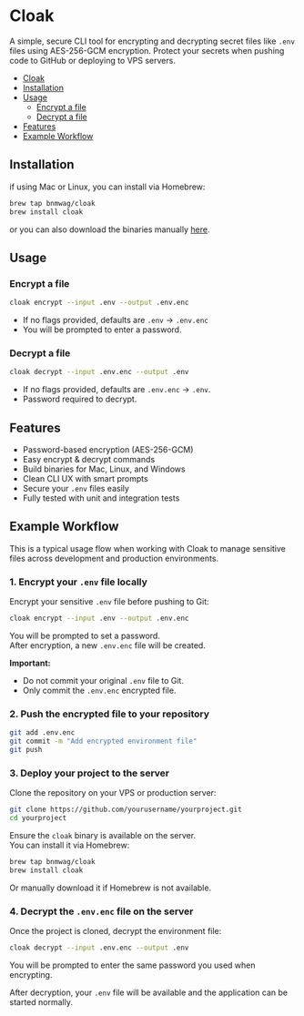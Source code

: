 # Cloak

A simple, secure CLI tool for encrypting and decrypting secret files like `.env` files using AES-256-GCM encryption.
Protect your secrets when pushing code to GitHub or deploying to VPS servers.

- [Cloak](#cloak)
- [Installation](#installation)
- [Usage](#usage)
  - [Encrypt a file](#encrypt-a-file)
  - [Decrypt a file](#decrypt-a-file)
- [Features](#features)
- [Example Workflow](#example-workflow)

## Installation

if using Mac or Linux, you can install via Homebrew:
```bash
brew tap bnmwag/cloak
brew install cloak
```

or you can also download the binaries manually [here](https://github.com/bnmwag/cloak/releases/tag/v0.1.0).

## Usage

### Encrypt a file

```bash
cloak encrypt --input .env --output .env.enc
```

- If no flags provided, defaults are `.env` → `.env.enc`
- You will be prompted to enter a password.

### Decrypt a file

```bash
cloak decrypt --input .env.enc --output .env
```

- If no flags provided, defaults are `.env.enc` → `.env`.
- Password required to decrypt.

## Features

- Password-based encryption (AES-256-GCM)
- Easy encrypt & decrypt commands
- Build binaries for Mac, Linux, and Windows
- Clean CLI UX with smart prompts
- Secure your `.env` files easily
- Fully tested with unit and integration tests

## Example Workflow

This is a typical usage flow when working with Cloak to manage sensitive files across development and production environments.

### 1. Encrypt your `.env` file locally

Encrypt your sensitive `.env` file before pushing to Git:

```bash
cloak encrypt --input .env --output .env.enc
```

You will be prompted to set a password.  
After encryption, a new `.env.enc` file will be created.

**Important:**  
- Do not commit your original `.env` file to Git.
- Only commit the `.env.enc` encrypted file.

### 2. Push the encrypted file to your repository

```bash
git add .env.enc
git commit -m "Add encrypted environment file"
git push
```

### 3. Deploy your project to the server

Clone the repository on your VPS or production server:

```bash
git clone https://github.com/yourusername/yourproject.git
cd yourproject
```

Ensure the `cloak` binary is available on the server.  
You can install it via Homebrew:

```bash
brew tap bnmwag/cloak
brew install cloak
```

Or manually download it if Homebrew is not available.

### 4. Decrypt the `.env.enc` file on the server

Once the project is cloned, decrypt the environment file:

```bash
cloak decrypt --input .env.enc --output .env
```

You will be prompted to enter the same password you used when encrypting.

After decryption, your `.env` file will be available and the application can be started normally.